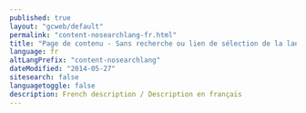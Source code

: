 ```yaml
---
published: true
layout: "gcweb/default"
permalink: "content-nosearchlang-fr.html"
title: "Page de contenu - Sans recherche ou lien de sélection de la langue - Thème Canada.ca"
language: fr
altLangPrefix: "content-nosearchlang"
dateModified: "2014-05-27"
sitesearch: false
languagetoggle: false
description: French description / Description en français
---
```


